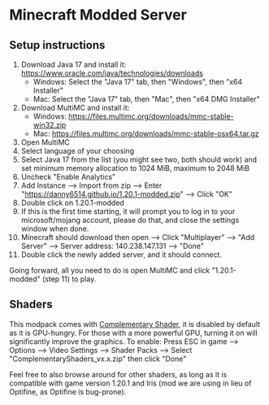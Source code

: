 # Minecraft Modded Server

## Setup instructions
1. Download Java 17 and install it: https://www.oracle.com/java/technologies/downloads
   - Windows: Select the "Java 17" tab, then "Windows", then "x64 Installer"
   - Mac: Select the "Java 17" tab, then "Mac", then "x64 DMG Installer"
2. Download MultiMC and install it:
   - Windows: https://files.multimc.org/downloads/mmc-stable-win32.zip
   - Mac: https://files.multimc.org/downloads/mmc-stable-osx64.tar.gz
3. Open MultiMC
4. Select language of your choosing
5. Select Java 17 from the list (you might see two, both should work) and set minimum memory allocation to 1024 MiB, maximum to 2048 MiB
6. Uncheck "Enable Analytics"
7. Add Instance --> Import from zip --> Enter "https://danny6514.github.io/1.20.1-modded.zip" --> Click "OK"
8. Double click on 1.20.1-modded
9. If this is the first time starting, it will prompt you to log in to your microsoft/mojang account, please do that, and close the settings window when done.
10. Minecraft should download then open --> Click "Multiplayer" --> "Add Server" --> Server address: 140.238.147.131 --> "Done"
11. Double click the newly added server, and it should connect.

Going forward, all you need to do is open MultiMC and click "1.20.1-modded" (step 11) to play.

## Shaders

This modpack comes with [Complementary Shader](https://www.curseforge.com/minecraft/customization/complementary-shaders), it is disabled by default as it is GPU-hungry. For those with a more powerful GPU, turning it on will significantly improve the graphics. To enable: Press ESC in game --> Options --> Video Settings --> Shader Packs --> Select "ComplementaryShaders_vx.x.zip" then click "Done"

Feel free to also browse around for other shaders, as long as it is compatible with game version 1.20.1 and Iris (mod we are using in lieu of Optifine, as Optifine is bug-prone).
